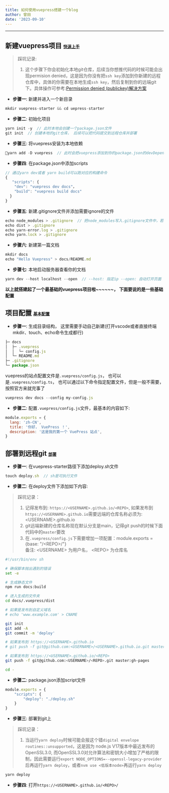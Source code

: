 ```yaml
---
title: 如何使用vuepress搭建一个blog
author: 曾田
date: '2023-09-10'
---
```


---

## 新建vuepress项目  <font size=2>[快速上手](http://www.fenovice.com/doc/vuepress-next/guide/getting-started.html)</font>

> 踩坑记录: 
> 1. 这个步骤下你会初始化本地git仓库，后续当你想推代码的时候可能会出现permision denied，这是因为你没有把`ssh key`添加到你新建的远程仓库中，具体的你需要在本地生成`ssh key`，然后复制到你的远端git下。具体操作可参考:[Permission denied (publickey)解决方案](https://blog.csdn.net/weixin_44315471/article/details/132050649)

- **步骤一**: 新建并进入一个新目录
```js
mkdir vuepress-starter && cd uepress-starter
```
- **步骤二**: 初始化项目
```js
yarn init -y  // 此时本地会创建一个package.json文件
git init  // 创建本地的git仓库， 后续可以把代码提交到远程仓库并部署
```
- **步骤三**: 将vuepress安装为本地依赖
```js
yarn add -D vuepress  // 此时会把vuepress添加到你的package.json的devDependencies中
```
- **步骤四**: 在package.json中添加scripts
```js
// 通过yarn dev或者 yarn build可以跑对应的构建命令
{
   "scripts": {
    "dev": "vuepress dev docs"，
    "build": "vuepress build docs"
  }
}
```
- **步骤五**: 新建.gitignore文件并添加需要ignore的文件
```js
echo node_modules > .gitignore  // 把node_modules写入.gitignore文件中，若.gitignore文件不存在会自动创建
echo dist > .gitignore
echo yarn-error.log > .gitignore
echo yarn.lock > .gitignore
```
- **步骤六**: 新建第一篇文档
```js
mkdir docs
echo "Hello Vuepress" > docs/README.md
```
- **步骤七**: 本地启动服务器查看你的文档
```js
yarn dev --host localhost --open  // --host: 指定ip --open: 自动打开页面
```
**以上就搭建起了一个最基础的vuepress项目啦\~\~\~\~\~\~， 下面要说的是一些基础配置**



## 项目配置  <font size=2>[基本配置](http://www.fenovice.com/doc/vuepress/guide/basic-config.html#%E5%BA%94%E7%94%A8%E7%BA%A7%E5%88%AB%E7%9A%84%E9%85%8D%E7%BD%AE)</font>
- **步骤一**: 生成目录结构， 这里需要手动自己新建(打开vscode或者直接终端mkdir、touch、echo命令生成都行)
```js
├─ docs
│  ├─ .vuepress
│  │  └─ config.js
│  └─ README.md
├─ .gitignore
└─ package.json
```
vuepress的站点配置文件是`.vuepress/config.js`， 也可以是`.vuepress/config.ts`， 也可以通过以下命令指定配置文件，但是一般不需要，按照官方来就完事了
```js
vuepress dev docs --config my-config.js
```
- **步骤二**: 配置`.vuepress/config.js`文件，最基本的内容如下:
```js
module.exports = {
  lang: 'zh-CN',
  title: '你好， VuePress ！',
  description: '这是我的第一个 VuePress 站点',
}
```



## 部署到远程git  <font size=2>[部署](http://www.fenovice.com/doc/vuepress/guide/deploy.html#github-pages)</font>

- **步骤一**: 在vuepress-starter路径下添加deploy.sh文件
```js
touch deploy.sh  // sh是可执行文件
```

- **步骤二**: 在deploy文件下添加如下内容:
> 踩坑记录：
> 1. 记得发布到: `https://<USERNAME>.github.io/<REPO>`, 如果发布到`https://<USERNAME>.github.io`需要远端的仓库名称必须为: \<USERNAME\>.github.io
> 2. git远端新建的仓库名称现在默认分支是main，记得git push的时候下面代码中的`master`要改
> 3. 在`.vuepress/config.js`下需要增加一项配置：module.exports = {base: "/\<REPO\>/"}  
> 备注: \<USERNAME\> 为用户名， \<REPO\> 为仓库名

```sh
#!/usr/bin/env sh

# 确保脚本抛出遇到的错误
set -e

# 生成静态文件
npm run docs:build

# 进入生成的文件夹
cd docs/.vuepress/dist

# 如果是发布到自定义域名
# echo 'www.example.com' > CNAME

git init
git add -A
git commit -m 'deploy'

# 如果发布到 https://<USERNAME>.github.io
# git push -f git@github.com:<USERNAME>/<USERNAME>.github.io.git master

# 如果发布到 https://<USERNAME>.github.io/<REPO>
git push -f git@github.com:<USERNAME>/<REPO>.git master:gh-pages

cd -
```
- **步骤二**: package.json添加script文件
```js
module.exports = {
    "scripts": {
        "deploy": "./deploy.sh"
    }
}
```
- **步骤三**: 部署到git上
> 踩坑记录： 
> 1. 当运行`yarn deploy`时候可能会报这个错`digital envelope routines::unsupported`，这是因为 node.js V17版本中最近发布的OpenSSL3.0, 而OpenSSL3.0对允许算法和密钥大小增加了严格的限制，因此需要运行`export NODE_OPTIONS=--openssl-legacy-provider`后再运行`yarn deploy`，或者`nvm use <低版本node>`再运行`yarn deploy`


```js
yarn deploy
```

- **步骤四**: 打开`https://<USERNAME>.github.io/<REPO>/`



